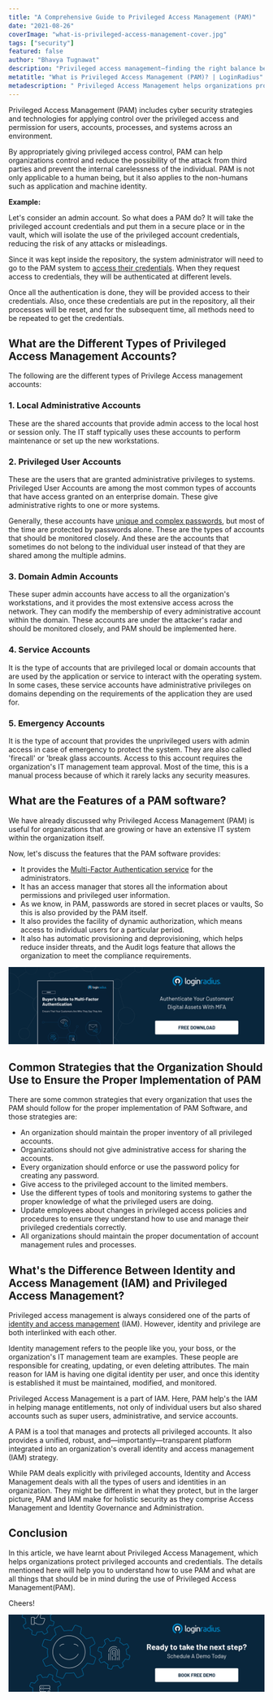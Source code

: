 ```yaml
---
title: "A Comprehensive Guide to Privileged Access Management (PAM)"
date: "2021-08-26"
coverImage: "what-is-privileged-access-management-cover.jpg"
tags: ["security"]
featured: false 
author: "Bhavya Tugnawat" 
description: "Privileged access management—finding the right balance between security and convenience. This blog explains why PAM matters, highlights its key features and strategies that the organization should use to ensure the proper implementation of PAM."
metatitle: "What is Privileged Access Management (PAM)? | LoginRadius"
metadescription: " Privileged Access Management helps organizations protect privileged accounts and credentials. Read this blog to understand its features and how to use PAM."
---
```



Privileged Access Management (PAM) includes cyber security strategies and technologies for applying control over the privileged access and permission for users, accounts, processes, and systems across an environment.

By appropriately giving privileged access control, PAM can help organizations control and reduce the possibility of the attack from third parties and prevent the internal carelessness of the individual. PAM is not only applicable to a human being, but it also applies to the non-humans such as application and machine identity.

**Example:**

Let's consider an admin account. So what does a PAM do? It will take the privileged account credentials and put them in a secure place or in the vault, which will isolate the use of the privileged account credentials, reducing the risk of any attacks or misleadings.

Since it was kept inside the repository, the system administrator will need to go to the PAM system to [access their credentials](https://www.loginradius.com/authentication/). When they request access to credentials, they will be authenticated at different levels. 

Once all the authentication is done, they will be provided access to their credentials. Also, once these credentials are put in the repository, all their processes will be reset, and for the subsequent time, all methods need to be repeated to get the credentials.


## What are the Different Types of Privileged Access Management Accounts?

The following are the different types of Privilege Access management accounts: 


### 1. Local Administrative Accounts 

These are the shared accounts that provide admin access to the local host or session only. The IT staff typically uses these accounts to perform maintenance or set up the new workstations.


### 2. Privileged User Accounts

These are the users that are granted administrative privileges to systems. Privileged User Accounts are among the most common types of accounts that have access granted on an enterprise domain. These give administrative rights to one or more systems. 

Generally, these accounts have [unique and complex passwords](https://www.loginradius.com/blog/identity/how-to-choose-a-secure-password/), but most of the time are protected by passwords alone. These are the types of accounts that should be monitored closely. And these are the accounts that sometimes do not belong to the individual user instead of that they are shared among the multiple admins.


### 3. Domain Admin Accounts

These super admin accounts have access to all the organization's workstations, and it provides the most extensive access across the network. They can modify the membership of every administrative account within the domain. These accounts are under the attacker's radar and should be monitored closely, and PAM should be implemented here.


### 4. Service Accounts

 It is the type of accounts that are privileged local or domain accounts that are used by the application or service to interact with the operating system. In some cases, these service accounts have administrative privileges on domains depending on the requirements of the application they are used for.


### 5. Emergency Accounts

It is the type of account that provides the unprivileged users with admin access in case of emergency to protect the system. They are also called 'firecall' or 'break glass accounts. Access to this account requires the organization's IT management team approval. Most of the time, this is a manual process because of which it rarely lacks any security measures.


## What are the Features of a PAM software? 

We have already discussed why Privileged Access Management (PAM) is useful for organizations that are growing or have an extensive IT system within the organization itself.

Now, let's discuss the features that the PAM software provides:



* It provides the [Multi-Factor Authentication service](https://www.loginradius.com/multi-factor-authentication/) for the administrators.
* It has an access manager that stores all the information about permissions and privileged user information.
* As we know, in PAM, passwords are stored in secret places or vaults, So this is also provided by the PAM itself.
* It also provides the facility of dynamic authorization, which means access to individual users for a particular period.
* It also has automatic provisioning and deprovisioning, which helps reduce insider threats, and the Audit logs feature that allows the organization to meet the compliance requirements.

[![eb-mfa](eb-mfa.png)](https://www.loginradius.com/resource/buyers-guide-to-multi-factor-authentication/)


## Common Strategies that the Organization Should Use to Ensure the Proper Implementation of PAM

There are some common strategies that every organization that uses the PAM should follow for the proper implementation of PAM Software, and those strategies are:



* An organization should maintain the proper inventory of all privileged accounts.
* Organizations should not give administrative access for sharing the accounts.
* Every organization should enforce or use the password policy for creating any password.
* Give access to the privileged account to the limited members.
* Use the different types of tools and monitoring systems to gather the proper knowledge of what the privileged users are doing.
* Update employees about changes in privileged access policies and procedures to ensure they understand how to use and manage their privileged credentials correctly.
* All organizations should maintain the proper documentation of account management rules and processes.


## What's the Difference Between Identity and Access Management (IAM) and Privileged Access Management?

Privileged access management is always considered one of the parts of [identity and access management](https://www.loginradius.com/blog/identity/what-is-iam/) (IAM). However, identity and privilege are both interlinked with each other. 

Identity management refers to the people like you, your boss, or the organization's IT management team are examples. These people are responsible for creating, updating, or even deleting attributes. The main reason for IAM is having one digital identity per user, and once this identity is established it must be maintained, modified, and monitored.

Privileged Access Management is a part of IAM. Here, PAM help's the IAM in helping manage entitlements, not only of individual users but also shared accounts such as super users, administrative, and service accounts. 

A PAM is a tool that manages and protects all privileged accounts. It also provides a unified, robust, and—importantly—transparent platform integrated into an organization's overall identity and access management (IAM) strategy. 

While PAM deals explicitly with privileged accounts, Identity and Access Management deals with all the types of users and identities in an organization. They might be different in what they protect, but in the larger picture, PAM and IAM make for holistic security as they comprise Access Management and Identity Governance and Administration.


## Conclusion

In this article, we have learnt about Privileged Access Management, which helps organizations protect privileged accounts and credentials. The details mentioned here will help you to understand how to use PAM and what are all things that should be in mind during the use of Privileged Access Management(PAM).

Cheers!


[![book-a-demo-loginradius](../../assets/book-a-demo-loginradius.png)](https://www.loginradius.com/book-a-demo/)